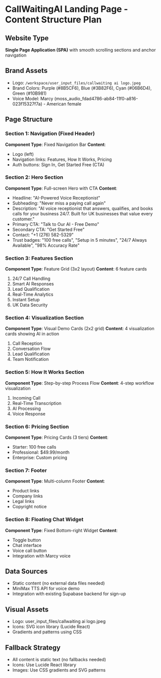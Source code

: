# CallWaitingAI Landing Page - Content Structure Plan

## Website Type
**Single Page Application (SPA)** with smooth scrolling sections and anchor navigation

## Brand Assets
- Logo: `/workspace/user_input_files/callwaiting ai logo.jpeg`
- Brand Colors: Purple (#8B5CF6), Blue (#3B82F6), Cyan (#06B6D4), Green (#10B981)
- Voice Model: Marcy (moss_audio_fdad4786-ab84-11f0-a816-023f15327f7a) - American female

## Page Structure

### Section 1: Navigation (Fixed Header)
**Component Type**: Fixed Navigation Bar
**Content**:
- Logo (left)
- Navigation links: Features, How It Works, Pricing
- Auth buttons: Sign In, Get Started Free (CTA)

### Section 2: Hero Section
**Component Type**: Full-screen Hero with CTA
**Content**:
- Headline: "AI-Powered Voice Receptionist"
- Subheading: "Never miss a paying call again"
- Description: "AI voice receptionist that answers, qualifies, and books calls for your business 24/7. Built for UK businesses that value every customer."
- Primary CTA: "Talk to Our AI - Free Demo"
- Secondary CTA: "Get Started Free"
- Contact: "+1 (276) 582-5329"
- Trust badges: "100 free calls", "Setup in 5 minutes", "24/7 Always Available", "98% Accuracy Rate"

### Section 3: Features Section
**Component Type**: Feature Grid (3x2 layout)
**Content**: 6 feature cards
1. 24/7 Call Handling
2. Smart AI Responses
3. Lead Qualification
4. Real-Time Analytics
5. Instant Setup
6. UK Data Security

### Section 4: Visualization Section
**Component Type**: Visual Demo Cards (2x2 grid)
**Content**: 4 visualization cards showing AI in action
1. Call Reception
2. Conversation Flow
3. Lead Qualification
4. Team Notification

### Section 5: How It Works Section
**Component Type**: Step-by-step Process Flow
**Content**: 4-step workflow visualization
1. Incoming Call
2. Real-Time Transcription
3. AI Processing
4. Voice Response

### Section 6: Pricing Section
**Component Type**: Pricing Cards (3 tiers)
**Content**:
- Starter: 100 free calls
- Professional: $49.99/month
- Enterprise: Custom pricing

### Section 7: Footer
**Component Type**: Multi-column Footer
**Content**:
- Product links
- Company links
- Legal links
- Copyright notice

### Section 8: Floating Chat Widget
**Component Type**: Fixed Bottom-right Widget
**Content**:
- Toggle button
- Chat interface
- Voice call button
- Integration with Marcy voice

## Data Sources
- Static content (no external data files needed)
- MiniMax TTS API for voice demo
- Integration with existing Supabase backend for sign-up

## Visual Assets
- Logo: user_input_files/callwaiting ai logo.jpeg
- Icons: SVG icon library (Lucide React)
- Gradients and patterns using CSS

## Fallback Strategy
- All content is static text (no fallbacks needed)
- Icons: Use Lucide React library
- Images: Use CSS gradients and SVG patterns
